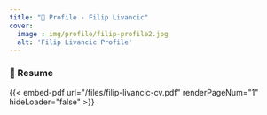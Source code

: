 ```yaml
---
title: "👤 Profile - Filip Livancic"
cover:
  image : img/profile/filip-profile2.jpg
  alt: 'Filip Livancic Profile'
---
```


### :page_facing_up: Resume
{{< embed-pdf url="/files/filip-livancic-cv.pdf" renderPageNum="1" hideLoader="false" >}}

